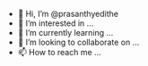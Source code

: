 - 👋 Hi, I’m @prasanthyedithe
- 👀 I’m interested in ...
- 🌱 I’m currently learning ...
- 💞️ I’m looking to collaborate on ...
- 📫 How to reach me ...

<!---
prasanthyedithe/prasanthyedithe is a ✨ special ✨ repository because its `README.md` (this file) appears on your GitHub profile.
You can click the Preview link to take a look at your changes.
--->
